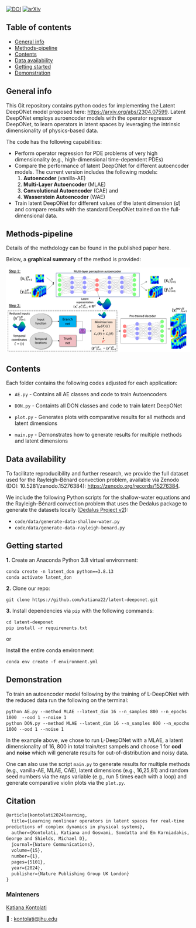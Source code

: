 
[![DOI](https://zenodo.org/badge/536661180.svg)](https://zenodo.org/doi/10.5281/zenodo.11130555)
[![arXiv](http://img.shields.io/badge/arXiv-2204.09810-B31B1B.svg)](https://arxiv.org/abs/2304.07599)

## Table of contents
* [General info](#general-info)
* [Methods-pipeline](#methods-pipeline)
* [Contents](#contents)
* [Data availability](#data-availability)
* [Getting started](#getting-started)
* [Demonstration](#demonstration)

## General info

This Git repository contains python codes for implementing the Latent DeepONet model proposed here: https://arxiv.org/abs/2304.07599.
Latent DeepONet employs auroencoder models with the operator regressor DeepONet, to learn operators in latent spaces by leveraging the intrinsic dimensionality of physics-based data. 

The code has the following capabilities:  
* Perform operator regression for PDE problems of very high dimensionality (e.g., high-dimensional time-dependent PDEs)
* Compare the performance of latent DeepONet for different autoencoder models. The current version includes the following models:   
    1. **Autoencoder** (vanilla-AE)  
    2. **Multi-Layer Autoencoder** (MLAE)
    3. **Convolutional Autoencoder** (CAE) and
    4. **Wasserstein Autoencoder** (WAE)
* Train latent DeepONet for different values of the latent dimension (*d*) and compare results with the standard DeepONet trained on the full-dimensional data.

## Methods-pipeline

Details of the methdology can be found in the published paper here.

Below, a **graphical summary** of the method is provided:

<p align="center">
    <img width="800" src="schematic.png" alt="Latent DeepONet method">
</p>

<!---
## Application

Three illustrative examples are provided. The first considers a material fracture problem. The second corresponds to the Rayleigh-Benard convective flow where a thin fluid layer is heated from below and instability occurs due to temperature gradient. Finally, the third example considers the spherical shallow-water equations which model large scale atmospheric flows. The codes provided can be implemented to any dataset generated by a time-dependent PDE, however here they demonstrate the method for the shallow-water equation. 
 
<img src="applications.png" width="900">
--->

## Contents

Each folder contains the following codes adjusted for each application:

* ```AE.py``` - Contains all AE classes and code to train Autoencoders

* ```DON.py``` - Containts all DON classes and code to train latent DeepONet

* ```plot.py``` - Generates plots with comparative results for all methods and latent dimensions

* ```main.py``` - Demonstrates how to generate results for multiple methods and latent dimensions

## Data availability

To facilitate reproducibility and further research, we provide the full dataset used for the Rayleigh–Bénard convection problem, available via Zenodo (DOI: 10.5281/zenodo.15276384): https://zenodo.org/records/15276384.

We include the following Python scripts for the shallow-water equations and the Rayleigh–Bénard convection problem that uses the Dedalus package to generate the datasets locally ([Dedalus Project v2](https://github.com/DedalusProject/dedalus)):

- ```code/data/generate-data-shallow-water.py```
- ```code/data/generate-data-rayleigh-benard.py```

## Getting started

**1.** Create an Anaconda Python 3.8 virtual environment:
```
conda create -n latent_don python==3.8.13  
conda activate latent_don
```

**2.** Clone our repo:

```
git clone https://github.com/katiana22/latent-deeponet.git
```

**3.** Install dependencies via ```pip``` with the following commands: 

```
cd latent-deeponet 
pip install -r requirements.txt
``` 

or  

Install the entire conda environment:

```
conda env create -f environment.yml
```

## Demonstration  

To train an autoencoder model following by the training of L-DeepONet with the reduced data run the following on the terminal:

```
python AE.py --method MLAE --latent_dim 16 --n_samples 800 --n_epochs 1000  --ood 1 --noise 1   
python DON.py --method MLAE --latent_dim 16 --n_samples 800 --n_epochs 1000 --ood 1 --noise 1
```

In the example above, we chose to run L-DeepONet with a MLAE, a latent dimensionality of 16, 800 in total train/test sampels and choose 1 for **ood** and **noise** which will generate results for out-of-distribution and noisy data.

One can also use the script ```main.py``` to generate results for multiple methods (e.g., vanilla-AE, MLAE, CAE), latent dimensions (e.g., 16,25,81) and random seed numbers via the *reps* variable (e.g., run 5 times each with a loop) and generate comparative violin plots via the ```plot.py```. 


## Citation  
```
@article{kontolati2024learning,
  title={Learning nonlinear operators in latent spaces for real-time predictions of complex dynamics in physical systems},
  author={Kontolati, Katiana and Goswami, Somdatta and Em Karniadakis, George and Shields, Michael D},
  journal={Nature Communications},
  volume={15},
  number={1},
  pages={5101},
  year={2024},
  publisher={Nature Publishing Group UK London}
}
```
### Mainteners
[Katiana Kontolati](https://katiana22.github.io/)

:email: : kontolati@jhu.edu



